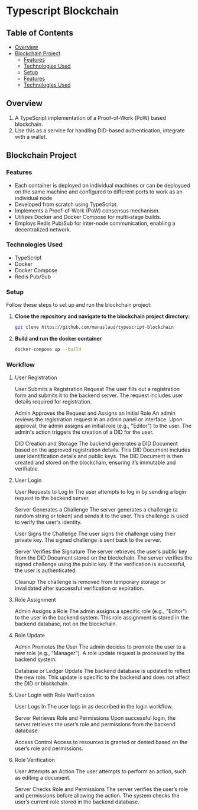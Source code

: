 # Typescript Blockchain

## Table of Contents
- [Overview](#overview)
- [Blockchain Project](#blockchain-project)
  - [Features](#features)
  - [Technologies Used](#technologies-used)
  - [Setup](#setup)
  - [Features](#features-1)
  - [Technologies Used](#technologies-used-1)

## Overview
1. A TypeScript implementation of a Proof-of-Work (PoW) based blockchain.
2. Use this as a service for handling DID-based authentication, integrate with a wallet.

## Blockchain Project

### Features
- Each container is deployed on individual machines or can be deployued on the same machine and configured to different ports to work as an individual node
- Developed from scratch using TypeScript.
- Implements a Proof-of-Work (PoW) consensus mechanism.
- Utilizes Docker and Docker Compose for multi-stage builds.
- Employs Redis Pub/Sub for inter-node communication, enabling a decentralized network.

### Technologies Used
- TypeScript
- Docker
- Docker Compose
- Redis Pub/Sub

### Setup
Follow these steps to set up and run the blockchain project:

1. **Clone the repository and navigate to the blockchain project directory:**
   ```bash
   git clone https://github.com/manaslaud/typescript-blockchain
   
2. **Build and run the docker container**
   ```bash
   docker-compose up --build

### Workflow
1. User Registration

    User Submits a Registration Request
        The user fills out a registration form and submits it to the backend server.
        The request includes user details required for registration.

    Admin Approves the Request and Assigns an Initial Role
        An admin reviews the registration request in an admin panel or interface.
        Upon approval, the admin assigns an initial role (e.g., "Editor") to the user.
        The admin's action triggers the creation of a DID for the user.

    DID Creation and Storage
        The backend generates a DID Document based on the approved registration details.
        This DID Document includes user identification details and public keys.
        The DID Document is then created and stored on the blockchain, ensuring it’s immutable and verifiable.

2. User Login

    User Requests to Log In
        The user attempts to log in by sending a login request to the backend server.

    Server Generates a Challenge
        The server generates a challenge (a random string or token) and sends it to the user. This challenge is used to verify the user's identity.

    User Signs the Challenge
        The user signs the challenge using their private key.
        The signed challenge is sent back to the server.

    Server Verifies the Signature
        The server retrieves the user’s public key from the DID Document stored on the blockchain.
        The server verifies the signed challenge using the public key.
        If the verification is successful, the user is authenticated.

    Cleanup
        The challenge is removed from temporary storage or invalidated after successful verification or expiration.

3. Role Assignment

    Admin Assigns a Role
        The admin assigns a specific role (e.g., "Editor") to the user in the backend system.
        This role assignment is stored in the backend database, not on the blockchain.

4. Role Update

    Admin Promotes the User
        The admin decides to promote the user to a new role (e.g., "Manager").
        A role update request is processed by the backend system.

    Database or Ledger Update
        The backend database is updated to reflect the new role.
        This update is specific to the backend and does not affect the DID or blockchain.

5. User Login with Role Verification

    User Logs In
        The user logs in as described in the login workflow.

    Server Retrieves Role and Permissions
        Upon successful login, the server retrieves the user’s role and permissions from the backend database.

    Access Control
        Access to resources is granted or denied based on the user’s role and permissions.

6. Role Verification

    User Attempts an Action
        The user attempts to perform an action, such as editing a document.

    Server Checks Role and Permissions
        The server verifies the user’s role and permissions before allowing the action.
        The system checks the user’s current role stored in the backend database.


   
